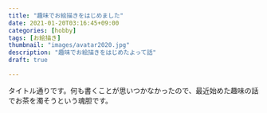 ```yaml
---
title: "趣味でお絵描きをはじめました"
date: 2021-01-20T03:16:45+09:00
categories: [hobby]
tags: [お絵描き]
thumbnail: "images/avatar2020.jpg"
description: "趣味でお絵描きをはじめたよって話"
draft: true

---
```


タイトル通りです。何も書くことが思いつかなかったので、最近始めた趣味の話でお茶を濁そうという魂胆です。
